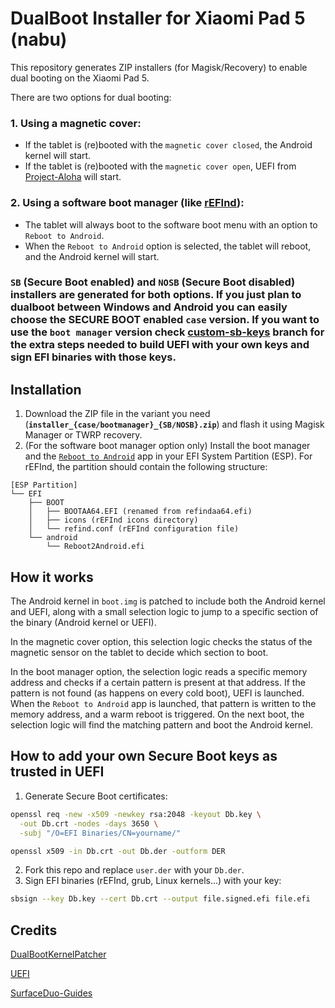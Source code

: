 # DualBoot Installer for Xiaomi Pad 5 (nabu)
This repository generates ZIP installers (for Magisk/Recovery) to enable dual booting on the Xiaomi Pad 5.

There are two options for dual booting:

### 1. Using a magnetic cover:
- If the tablet is (re)booted with the `magnetic cover closed`, the Android kernel will start.
- If the tablet is (re)booted with the `magnetic cover open`, UEFI from [Project-Aloha](https://github.com/Project-Aloha/mu_aloha_platforms) will start.

### 2. Using a software boot manager (like [rEFInd](https://sourceforge.net/projects/refind/)):
- The tablet will always boot to the software boot menu with an option to `Reboot to Android`.
- When the `Reboot to Android` option is selected, the tablet will reboot, and the Android kernel will start.
### `SB` (Secure Boot enabled) and `NOSB` (Secure Boot disabled) installers are generated for both options. If you just plan to dualboot between Windows and Android you can easily choose the SECURE BOOT enabled `case` version. If you want to use the `boot manager` version check [custom-sb-keys](https://github.com/rodriguezst/nabu-dualboot-img/tree/custom-sb-keys?tab=readme-ov-file#how-to-add-your-own-secure-boot-keys-as-trusted-in-uefi) branch for the extra steps needed to build UEFI with your own keys and sign EFI binaries with those keys.

## Installation

1. Download the ZIP file in the variant you need (**`installer_{case/bootmanager}_{SB/NOSB}.zip`**) and flash it using Magisk Manager or TWRP recovery.
2. (For the software boot manager option only) Install the boot manager and the [`Reboot to Android`](https://github.com/rodriguezst/Reboot2AndroidPkg/releases) app in your EFI System Partition (ESP). For rEFInd, the partition should contain the following structure:
```
[ESP Partition]
└── EFI
    ├── BOOT
    │   ├── BOOTAA64.EFI (renamed from refindaa64.efi)
    │   ├── icons (rEFInd icons directory)
    │   └── refind.conf (rEFInd configuration file)
    └── android
        └── Reboot2Android.efi
```
## How it works

The Android kernel in `boot.img` is patched to include both the Android kernel and UEFI, along with a small selection logic to jump to a specific section of the binary (Android kernel or UEFI).

In the magnetic cover option, this selection logic checks the status of the magnetic sensor on the tablet to decide which section to boot.

In the boot manager option, the selection logic reads a specific memory address and checks if a certain pattern is present at that address. If the pattern is not found (as happens on every cold boot), UEFI is launched. When the `Reboot to Android` app is launched, that pattern is written to the memory address, and a warm reboot is triggered. On the next boot, the selection logic will find the matching pattern and boot the Android kernel.

## How to add your own Secure Boot keys as trusted in UEFI

1. Generate Secure Boot certificates:
```bash
openssl req -new -x509 -newkey rsa:2048 -keyout Db.key \
  -out Db.crt -nodes -days 3650 \
  -subj "/O=EFI Binaries/CN=yourname/"

openssl x509 -in Db.crt -out Db.der -outform DER
```
2. Fork this repo and replace `user.der` with your `Db.der`.
3. Sign EFI binaries (rEFInd, grub, Linux kernels...) with your key:
```bash
sbsign --key Db.key --cert Db.crt --output file.signed.efi file.efi
```

## Credits

[DualBootKernelPatcher](https://github.com/Project-Aloha/DualBootKernelPatcher)

[UEFI](https://github.com/Project-Aloha/mu_aloha_platforms)

[SurfaceDuo-Guides](https://github.com/WOA-Project/SurfaceDuo-Guides/blob/main/Install/DualBoot.md)
